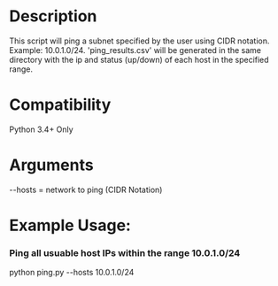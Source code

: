 # Description
This script will ping a subnet specified by the user using CIDR notation. Example: 10.0.1.0/24. 'ping_results.csv' will be generated
in the same directory with the ip and status (up/down) of each host in the specified range. 

# Compatibility
Python 3.4+ Only

# Arguments
--hosts = network to ping (CIDR Notation)

# Example Usage:

### Ping all usuable host IPs within the range 10.0.1.0/24
python ping.py --hosts 10.0.1.0/24